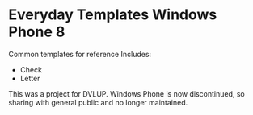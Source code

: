 # Everyday Templates Windows Phone 8
Common templates for reference
Includes:
* Check
* Letter

This was a project for DVLUP. Windows Phone is now discontinued, so sharing with general public and no longer maintained.
